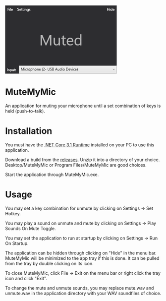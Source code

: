 ![mutemymic](https://raw.githubusercontent.com/ExtraConcentratedJuice/MuteMyMic/master/app.PNG)

# MuteMyMic
An application for muting your microphone until a set combination of keys is held (push-to-talk).

# Installation
You must have the [.NET Core 3.1 Runtime](https://dotnet.microsoft.com/download/dotnet-core/3.1) installed on your PC to use this application.

Download a build from the [releases](https://github.com/ExtraConcentratedJuice/MuteMyMic/releases). Unzip it into a directory of your choice. Desktop/MuteMyMic or Program Files/MuteMyMic are good choices.

Start the application through MuteMyMic.exe.

# Usage
You may set a key combination for unmute by clicking on Settings -> Set Hotkey.

You may play a sound on unmute and mute by clicking on Settings -> Play Sounds On Mute Toggle.

You may set the application to run at startup by clicking on Settings -> Run On Startup.

The application can be hidden through clicking on "Hide" in the menu bar. MuteMyMic will be minimized to the app tray if this is done. It can be pulled from the tray by double clicking on its icon.

To close MuteMyMic, click File -> Exit on the menu bar or right click the tray icon and click "Exit".

To change the mute and unmute sounds, you may replace mute.wav and unmute.wav in the application directory with your WAV soundfiles of choice.


